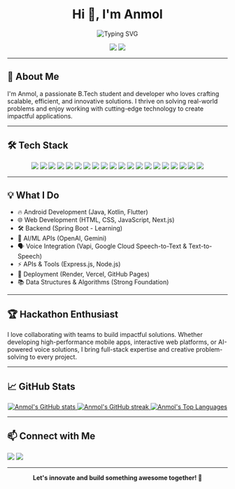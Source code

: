 <!-- Profile README for Anmol -->

<h1 align="center">Hi 👋, I'm Anmol</h1>
<p align="center">
  <img src="https://readme-typing-svg.demolab.com?font=Fira+Code&weight=700&pause=1000&color=1F8ACB&center=true&vCenter=true&width=435&lines=Android+%26+Web+Developer;AI+Enthusiast+%7C+Tech+Innovator;Let's+Build+Something+Awesome!" alt="Typing SVG" />
</p>

<p align="center">
  <a href="https://github.com/anandanmol1010"><img src="https://img.shields.io/github/followers/anandanmol1010?label=GitHub&style=social" /></a>
  <a href="https://www.linkedin.com/in/anandanmol1010/"><img src="https://img.shields.io/badge/LinkedIn-Connect-blue?logo=linkedin" /></a>
</p>

---

## 🚀 About Me

I'm Anmol, a passionate B.Tech student and developer who loves crafting scalable, efficient, and innovative solutions. I thrive on solving real-world problems and enjoy working with cutting-edge technology to create impactful applications.

---

## 🛠️ Tech Stack

<p align="center">
  <img src="https://img.shields.io/badge/Android-3DDC84?style=for-the-badge&logo=android&logoColor=white" />
  <img src="https://img.shields.io/badge/Java-007396?style=for-the-badge&logo=java&logoColor=white" />
  <img src="https://img.shields.io/badge/Kotlin-7F52FF?style=for-the-badge&logo=kotlin&logoColor=white" />
  <img src="https://img.shields.io/badge/Flutter-02569B?style=for-the-badge&logo=flutter&logoColor=white" />
  <img src="https://img.shields.io/badge/HTML5-E34F26?style=for-the-badge&logo=html5&logoColor=white" />
  <img src="https://img.shields.io/badge/CSS3-1572B6?style=for-the-badge&logo=css3&logoColor=white" />
  <img src="https://img.shields.io/badge/JavaScript-F7DF1E?style=for-the-badge&logo=javascript&logoColor=black" />
  <img src="https://img.shields.io/badge/Next.js-000000?style=for-the-badge&logo=nextdotjs&logoColor=white" />
  <img src="https://img.shields.io/badge/Node.js-339933?style=for-the-badge&logo=nodedotjs&logoColor=white" />
  <img src="https://img.shields.io/badge/Express.js-404D59?style=for-the-badge&logo=express&logoColor=white" />
  <img src="https://img.shields.io/badge/Spring%20Boot-6DB33F?style=for-the-badge&logo=springboot&logoColor=white" />
  <img src="https://img.shields.io/badge/Python-3776AB?style=for-the-badge&logo=python&logoColor=white" />
  <img src="https://img.shields.io/badge/C-00599C?style=for-the-badge&logo=c&logoColor=white" />
  <img src="https://img.shields.io/badge/OpenAI-412991?style=for-the-badge&logo=openai&logoColor=white" />
  <img src="https://img.shields.io/badge/Gemini-FF6F00?style=for-the-badge" />
  <img src="https://img.shields.io/badge/Vapi-2C9AB7?style=for-the-badge" />
  <img src="https://img.shields.io/badge/Google%20Cloud-4285F4?style=for-the-badge&logo=googlecloud&logoColor=white" />
  <img src="https://img.shields.io/badge/Render-46E3B7?style=for-the-badge" />
  <img src="https://img.shields.io/badge/Vercel-000000?style=for-the-badge&logo=vercel&logoColor=white" />
  <img src="https://img.shields.io/badge/GitHub%20Pages-222222?style=for-the-badge&logo=githubpages&logoColor=white" />
</p>

---

## 💡 What I Do

- 🔥 Android Development (Java, Kotlin, Flutter)
- 🌐 Web Development (HTML, CSS, JavaScript, Next.js)
- 🛠️ Backend (Spring Boot - Learning)
- 🧠 AI/ML APIs (OpenAI, Gemini)
- 🗣️ Voice Integration (Vapi, Google Cloud Speech-to-Text & Text-to-Speech)
- ⚡ APIs & Tools (Express.js, Node.js)
- 🚀 Deployment (Render, Vercel, GitHub Pages)
- 📚 Data Structures & Algorithms (Strong Foundation)

---

## 🏆 Hackathon Enthusiast

I love collaborating with teams to build impactful solutions. Whether developing high-performance mobile apps, interactive web platforms, or AI-powered voice solutions, I bring full-stack expertise and creative problem-solving to every project.

---

## 📈 GitHub Stats

<p align="center">
  <a href="https://github.com/anuraghazra/github-readme-stats">
    <img src="https://github-readme-stats-anuraghazra.vercel.app/api?username=anandanmol1010&show_icons=true&theme=radical" alt="Anmol's GitHub stats" />
  </a>
  <a href="https://github.com/DenverCoder1/github-readme-streak-stats">
    <img src="https://streak-stats.demolab.com?user=anandanmol1010&theme=radical" alt="Anmol's GitHub streak" />
  </a>
  <a href="https://github.com/anuraghazra/github-readme-stats">
    <img src="https://github-readme-stats-anuraghazra.vercel.app/api/top-langs/?username=anandanmol1010&layout=compact&theme=radical" alt="Anmol's Top Languages" />
  </a>
</p>

---

## 📫 Connect with Me

<p>
  <a href="https://github.com/anandanmol1010"><img src="https://img.shields.io/badge/GitHub-anandanmol1010-181717?style=for-the-badge&logo=github" /></a>
  <a href="https://www.linkedin.com/in/anandanmol1010/"><img src="https://img.shields.io/badge/LinkedIn-Anmol-blue?style=for-the-badge&logo=linkedin" /></a>
</p>

---

<p align="center">
  <b>Let's innovate and build something awesome together! 🚀</b>
</p>
